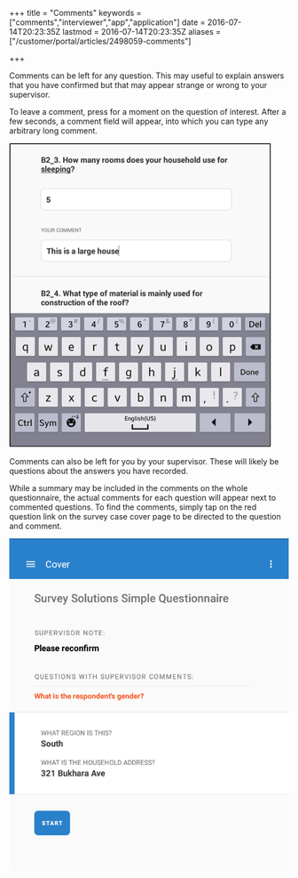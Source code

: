 +++
title = "Comments"
keywords = ["comments","interviewer","app","application"]
date = 2016-07-14T20:23:35Z
lastmod = 2016-07-14T20:23:35Z
aliases = ["/customer/portal/articles/2498059-comments"]

+++

Comments can be left for any question. This may useful to explain
answers that you have confirmed but that may appear strange or wrong to
your supervisor.  
  
To leave a comment, press for a moment on the question of interest.
After a few seconds, a comment field will appear, into which you can
type any arbitrary long comment.  
  
![](images/658423.png)  
  
  
Comments can also be left for you by your supervisor. These will likely
be questions about the answers you have recorded.  
  
While a summary may be included in the comments on the whole
questionnaire, the actual comments for each question will appear next to
commented questions. To find the comments, simply tap on the red
question link on the survey case cover page to be directed to the
question and comment.  
  
![](images/711021.png)
